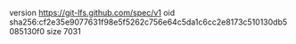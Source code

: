 version https://git-lfs.github.com/spec/v1
oid sha256:cf2e35e9077631f98e5f5262c756e64c5da1c6cc2e8173c510130db5085130f0
size 7031
